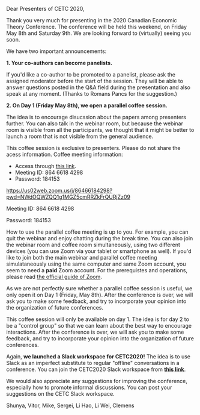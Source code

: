 Dear Presenters of CETC 2020,

Thank you very much for presenting in the 2020 Canadian Economic Theory Conference. The conference will be held this weekend, on Friday May 8th and Saturday 9th. We are looking forward to (virtually) seeing you soon.

We have two important announcements:

**1. Your co-authors can become panelists.**

If you'd like a co-author to be promoted to a panelist, please ask the assigned moderator before the start of the session. They will be able to answer questions posted in the Q&A field during the presentation and also speak at any moment. (Thanks to Romans Pancs for the suggestion.)

**2. On Day 1 (Friday May 8th), we open a parallel coffee session.**

The idea is to encourage disucssion about the papers among presenters further. You can also talk in the webinar room, but because the webinar room is visible from all the participants, we thought that it might be better to launch a room that is not visible from the general audience.

This coffee session is exclusive to presenters. Please do not share the acess information.
Coffee meeting information:
* Access through [this link](https://us02web.zoom.us/j/86466184298?pwd=NWdOQWZQQ1g1MGZ5cmRRZkFrQURjZz09). 
* Meeting ID: 864 6618 4298
* Password: 184153

https://us02web.zoom.us/j/86466184298?pwd=NWdOQWZQQ1g1MGZ5cmRRZkFrQURjZz09

Meeting ID: 864 6618 4298

Password: 184153

How to use the parallel coffee meeting is up to you. For example, you can quit the webinar and enjoy chatting during the break time. You can also join the webinar room and coffee room simultaneously, using two different devices (you can use Zoom via your tablet or smartphone as well). If you'd like to join both the main webinar and parallel coffee meeting simulataneously using the same computer and same Zoom account, you seem to need a **paid** Zoom account. For the prerequistes and operations, please read [the official guide of Zoom](https://support.zoom.us/hc/en-us/articles/360001120743-Join-Multiple-Meetings-Simultaneously-on-Desktop).

As we are not perfectly sure whether a parallel coffee session is useful, we only open it on Day 1 (Friday, May 8th). After the conference is over, we will ask you to make some feedback, and try to incorporate your opinion into the organization of future conferences.

This coffee session will only be available on day 1. The idea is for day 2 to be a "control group" so that we can learn about the best way to encourage interactions. After the conference is over, we will ask you to make some feedback, and try to incorporate your opinion into the organization of future conferences.

Again, **we launched a Slack workspace for CETC2020!** The idea is to use Slack as an imperfect substitute to regular "offline" conversations in a conference. You can join the CETC2020 Slack workspace from **[this link](https://join.slack.com/t/cetctalk/shared_invite/zt-dtk2f4lg-0mLgqf_L21T5KHRu4NjKyg)**.

We would also appreciate any suggestions for improving the conference, especially how to promote informal discussions. You can post your suggestions on the CETC Slack workspace.

Shunya, Vitor, Mike, Sergei, Li Hao, Li Wei, Clemens

